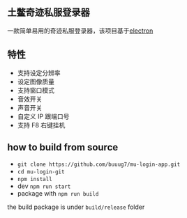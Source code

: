 ## 土鳖奇迹私服登录器

一款简单易用的奇迹私服登录器，该项目基于[electron](https://github.com/electron/electron)

## 特性

- 支持设定分辨率
- 设定图像质量
- 支持窗口模式
- 音效开关
- 声音开关
- 自定义 IP 跟端口号
- 支持 F8 右键挂机

## how to build from source

- `git clone https://github.com/buuug7/mu-login-app.git`
- `cd mu-login-git`
- `npm install`
- dev `npm run start`
- package with `npm run build`

the build package is under `build/release` folder
